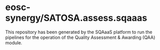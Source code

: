 <!--
SPDX-FileCopyrightText: Copyright contributors to the Software Quality Assurance as a Service (SQAaaS) project <sqaaas@ibergrid.eu>

SPDX-License-Identifier: GPL-3.0-only
-->

# eosc-synergy/SATOSA.assess.sqaaas
This repository has been generated by the SQAaaS platform to run the pipelines
for the operation of the
Quality Assessment & Awarding (QAA)
module.